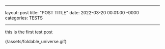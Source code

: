 ___
layout: post
title: "POST TITLE"
date: 2022-03-20 00:01:00 -0000
categories: TESTS
___


this is the first test post

(/assets/foldable_universe.gif)
